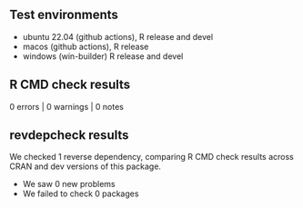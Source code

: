 ## Test environments

- ubuntu 22.04 (github actions), R release and devel
- macos (github actions), R release
- windows (win-builder) R release and devel

## R CMD check results

0 errors | 0 warnings | 0 notes

## revdepcheck results

We checked 1 reverse dependency, comparing R CMD check results across CRAN and dev versions of this package.

- We saw 0 new problems
- We failed to check 0 packages
